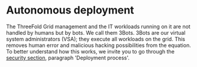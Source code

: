 # Autonomous deployment

The ThreeFold Grid management and the IT workloads running on it are not handled by humans but by bots. We call them 3Bots. 3Bots are our virtual system administrators (VSA); they execute all workloads on the grid. This removes human error and malicious hacking possibilities from the equation. To better understand how this works, we invite you to go through the [security section](usp_secure), paragraph 'Deployment process'.